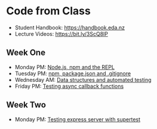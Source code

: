 # Code from Class

* Student Handbook: https://handbook.eda.nz
* Lecture Videos: https://bit.ly/3ScQ8lP

## Week One

* Monday PM: [Node.js, npm and the REPL](./week1/mon-pm)
* Tuesday PM: [npm, package.json and .gitignore](./week1/tue-pm)
* Wednesday AM: [Data structures and automated testing](./week1/wed-am)
* Friday PM: [Testing async callback functions](./week1/fri-pm)

## Week Two

* Monday PM: [Testing express server with supertest](./week2/mon-pm)

